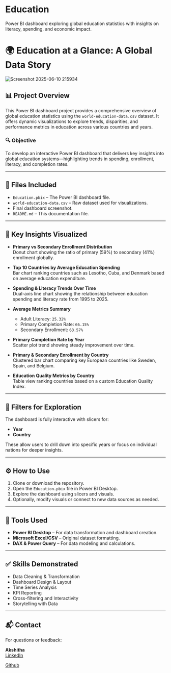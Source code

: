 # Education
Power BI dashboard exploring global education statistics with insights on literacy, spending, and economic impact.

# 🌍 Education at a Glance: A Global Data Story

![Screenshot 2025-06-10 215934](https://github.com/user-attachments/assets/31751b8e-92ea-475e-98a3-ab25cb463617)


## 📊 Project Overview

This Power BI dashboard project provides a comprehensive overview of global education statistics using the `world-education-data.csv` dataset. It offers dynamic visualizations to explore trends, disparities, and performance metrics in education across various countries and years.

### 🔍 Objective

To develop an interactive Power BI dashboard that delivers key insights into global education systems—highlighting trends in spending, enrollment, literacy, and completion rates.

---

## 📁 Files Included

- `Education.pbix` – The Power BI dashboard file.
- `world-education-data.csv` – Raw dataset used for visualizations.
-  Final dashboard screenshot.
- `README.md` – This documentation file.

---

## 📌 Key Insights Visualized

- **Primary vs Secondary Enrollment Distribution**  
  Donut chart showing the ratio of primary (59%) to secondary (41%) enrollment globally.

- **Top 10 Countries by Average Education Spending**  
  Bar chart ranking countries such as Lesotho, Cuba, and Denmark based on average education expenditure.

- **Spending & Literacy Trends Over Time**  
  Dual-axis line chart showing the relationship between education spending and literacy rate from 1995 to 2025.

- **Average Metrics Summary**  
  - Adult Literacy: `25.32%`  
  - Primary Completion Rate: `66.15%`  
  - Secondary Enrollment: `63.57%`

- **Primary Completion Rate by Year**  
  Scatter plot trend showing steady improvement over time.

- **Primary & Secondary Enrollment by Country**  
  Clustered bar chart comparing key European countries like Sweden, Spain, and Belgium.

- **Education Quality Metrics by Country**  
  Table view ranking countries based on a custom Education Quality Index.

---

## 🎯 Filters for Exploration

The dashboard is fully interactive with slicers for:

- **Year**
- **Country**

These allow users to drill down into specific years or focus on individual nations for deeper insights.

---

## ⚙️ How to Use

1. Clone or download the repository.
2. Open the `Education.pbix` file in Power BI Desktop.
3. Explore the dashboard using slicers and visuals.
4. Optionally, modify visuals or connect to new data sources as needed.

---

## 📌 Tools Used

- **Power BI Desktop** – For data transformation and dashboard creation.
- **Microsoft Excel/CSV** – Original dataset formatting.
- **DAX & Power Query** – For data modeling and calculations.

---

## ✅ Skills Demonstrated

- Data Cleaning & Transformation
- Dashboard Design & Layout
- Time Series Analysis
- KPI Reporting
- Cross-filtering and Interactivity
- Storytelling with Data

---

## 📬 Contact

For questions or feedback:

**Akshitha**  
[LinkedIn](https://www.linkedin.com/in/akshitha-thatla/) 

[Github](https://github.com/Akshitha-git06)
